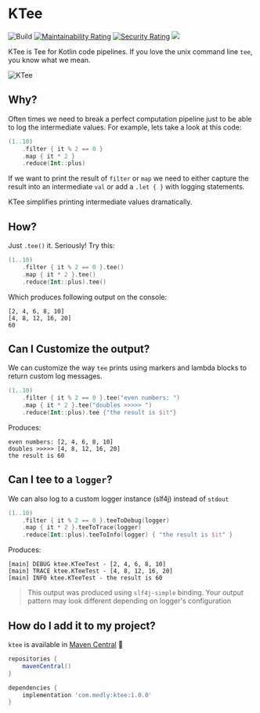 # KTee

![Build](https://github.com/medly/ktee/workflows/Build/badge.svg)
[![Maintainability Rating](https://sonarcloud.io/api/project_badges/measure?project=medly_ktee&metric=sqale_rating)](https://sonarcloud.io/dashboard?id=medly_ktee)
[![Security Rating](https://sonarcloud.io/api/project_badges/measure?project=medly_ktee&metric=security_rating)](https://sonarcloud.io/dashboard?id=medly_ktee)
[![](https://jitpack.io/v/com.medly/ktee.svg)](https://jitpack.io/#com.medly/ktee)

KTee is Tee for Kotlin code pipelines. If you love the unix command line `tee`, you know what we mean.

![KTee](https://repository-images.githubusercontent.com/234463826/e1de5980-c09f-11ea-902f-7ebfca88e75a)




## Why?

Often times we need to break a perfect computation pipeline just to be able to log the intermediate values. For example, lets take a look at this code:

```kotlin
(1..10)
    .filter { it % 2 == 0 }
    .map { it * 2 }
    .reduce(Int::plus)
```

If we want to print the result of `filter` or `map` we need to either capture the result into an intermediate `val` or add a `.let { }` with logging statements.

KTee simplifies printing intermediate values dramatically.

## How?

Just `.tee()` it. Seriously! Try this:

```kotlin
(1..10)
    .filter { it % 2 == 0 }.tee()
    .map { it * 2 }.tee()
    .reduce(Int::plus).tee()
```

Which produces following output on the console:

```text
[2, 4, 6, 8, 10]
[4, 8, 12, 16, 20]
60
```

## Can I Customize the output?

We can customize the way `tee` prints using markers and lambda blocks to return custom log messages.

```kotlin
(1..10)
    .filter { it % 2 == 0 }.tee("even numbers: ")
    .map { it * 2 }.tee("doubles >>>>> ")
    .reduce(Int::plus).tee {"the result is $it"}
```               

Produces:

```
even numbers: [2, 4, 6, 8, 10]
doubles >>>>> [4, 8, 12, 16, 20]
the result is 60
```

## Can I tee to a `logger`?

We can also log to a custom logger instance (slf4j) instead of `stdout`

```kotlin
(1..10)
    .filter { it % 2 == 0 }.teeToDebug(logger)
    .map { it * 2 }.teeToTrace(logger)
    .reduce(Int::plus).teeToInfo(logger) { "the result is $it" }
```

Produces:

```
[main] DEBUG ktee.KTeeTest - [2, 4, 6, 8, 10]
[main] TRACE ktee.KTeeTest - [4, 8, 12, 16, 20]
[main] INFO ktee.KTeeTest - the result is 60
```

> This output was produced using `slf4j-simple` binding. Your output pattern may look different depending on logger's configuration

## How do I add it to my project?

`ktee` is available in [Maven Central](https://repo.maven.apache.org/maven2/com/medly/ktee/1.0.0/) 🎉

```groovy
repositories {		
    mavenCentral()
}

dependencies {
    implementation 'com.medly:ktee:1.0.0'
}
```        
